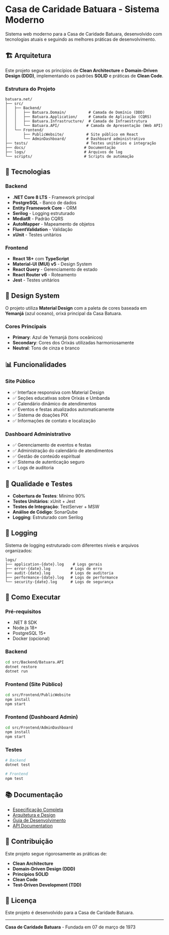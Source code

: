 # Casa de Caridade Batuara - Sistema Moderno

Sistema web moderno para a Casa de Caridade Batuara, desenvolvido com tecnologias atuais e seguindo as melhores práticas de desenvolvimento.

## 🏗️ Arquitetura

Este projeto segue os princípios de **Clean Architecture** e **Domain-Driven Design (DDD)**, implementando os padrões **SOLID** e práticas de **Clean Code**.

### Estrutura do Projeto

```
batuara.net/
├── src/
│   ├── Backend/
│   │   ├── Batuara.Domain/          # Camada de Domínio (DDD)
│   │   ├── Batuara.Application/     # Camada de Aplicação (CQRS)
│   │   ├── Batuara.Infrastructure/  # Camada de Infraestrutura
│   │   └── Batuara.API/            # Camada de Apresentação (Web API)
│   └── Frontend/
│       ├── PublicWebsite/          # Site público em React
│       └── AdminDashboard/         # Dashboard administrativo
├── tests/                          # Testes unitários e integração
├── docs/                          # Documentação
├── logs/                          # Arquivos de log
└── scripts/                       # Scripts de automação
```

## 🚀 Tecnologias

### Backend
- **.NET Core 8 LTS** - Framework principal
- **PostgreSQL** - Banco de dados
- **Entity Framework Core** - ORM
- **Serilog** - Logging estruturado
- **MediatR** - Padrão CQRS
- **AutoMapper** - Mapeamento de objetos
- **FluentValidation** - Validação
- **xUnit** - Testes unitários

### Frontend
- **React 18+** com **TypeScript**
- **Material-UI (MUI) v5** - Design System
- **React Query** - Gerenciamento de estado
- **React Router v6** - Roteamento
- **Jest** - Testes unitários

## 🎨 Design System

O projeto utiliza **Material Design** com a paleta de cores baseada em **Yemanjá** (azul oceano), orixá principal da Casa Batuara.

### Cores Principais
- **Primary**: Azul de Yemanjá (tons oceânicos)
- **Secondary**: Cores dos Orixás utilizadas harmoniosamente
- **Neutral**: Tons de cinza e branco

## 📊 Funcionalidades

### Site Público
- ✅ Interface responsiva com Material Design
- ✅ Seções educativas sobre Orixás e Umbanda
- ✅ Calendário dinâmico de atendimentos
- ✅ Eventos e festas atualizados automaticamente
- ✅ Sistema de doações PIX
- ✅ Informações de contato e localização

### Dashboard Administrativo
- ✅ Gerenciamento de eventos e festas
- ✅ Administração do calendário de atendimentos
- ✅ Gestão de conteúdo espiritual
- ✅ Sistema de autenticação seguro
- ✅ Logs de auditoria

## 🧪 Qualidade e Testes

- **Cobertura de Testes**: Mínimo 90%
- **Testes Unitários**: xUnit + Jest
- **Testes de Integração**: TestServer + MSW
- **Análise de Código**: SonarQube
- **Logging**: Estruturado com Serilog

## 📝 Logging

Sistema de logging estruturado com diferentes níveis e arquivos organizados:

```
logs/
├── application-{date}.log    # Logs gerais
├── error-{date}.log         # Logs de erro
├── audit-{date}.log         # Logs de auditoria
├── performance-{date}.log   # Logs de performance
└── security-{date}.log      # Logs de segurança
```

## 🚀 Como Executar

### Pré-requisitos
- .NET 8 SDK
- Node.js 18+
- PostgreSQL 15+
- Docker (opcional)

### Backend
```bash
cd src/Backend/Batuara.API
dotnet restore
dotnet run
```

### Frontend (Site Público)
```bash
cd src/Frontend/PublicWebsite
npm install
npm start
```

### Frontend (Dashboard Admin)
```bash
cd src/Frontend/AdminDashboard
npm install
npm start
```

### Testes
```bash
# Backend
dotnet test

# Frontend
npm test
```

## 📚 Documentação

- [Especificação Completa](.kiro/specs/batuara-modernization/)
- [Arquitetura e Design](docs/architecture.md)
- [Guia de Desenvolvimento](docs/development-guide.md)
- [API Documentation](docs/api.md)

## 🤝 Contribuição

Este projeto segue rigorosamente as práticas de:
- **Clean Architecture**
- **Domain-Driven Design (DDD)**
- **Princípios SOLID**
- **Clean Code**
- **Test-Driven Development (TDD)**

## 📄 Licença

Este projeto é desenvolvido para a Casa de Caridade Batuara.

---

**Casa de Caridade Batuara** - Fundada em 07 de março de 1973